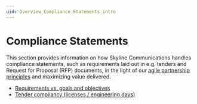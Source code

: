 ```yaml
---
uid: Overview_Compliance_Statements_intro
---
```


# Compliance Statements

This section provides information on how Skyline Communications handles compliance statements, such as requirements laid out in e.g. tenders and Request for Proposal (RFP) documents, in the light of our [agile partnership principles](xref:Overview_Agile_Partnership_principles) and maximizing value delivered.

- [Requirements vs. goals and objectives](xref:Overview_Compliance_Statements_RvsG_O)
- [Tender compliancy (licenses / engineering days)](xref:Overview_Compliance_Statements_Tender_Compliancy)
